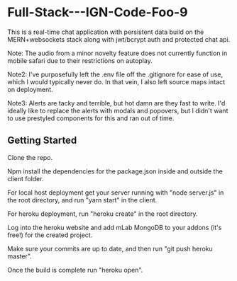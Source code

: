 # Full-Stack---IGN-Code-Foo-9

This is a real-time chat application with persistent data build on the MERN+websockets stack along with jwt/bcrypt auth and protected chat api.

Note: The audio from a minor novelty feature does not currently function in mobile safari due to their restrictions on autoplay.

Note2: I've purposefully left the .env file off the .gitignore for ease of use, which I would typically never do. In that vein, I also left source maps intact on deployment.

Note3: Alerts are tacky and terrible, but hot damn are they fast to write. I'd ideally like to replace the alerts with modals and popovers, but I didn't want to use prestyled components for this and ran out of time.

## Getting Started

Clone the repo.

Npm install the dependencies for the package.json inside and outside the client folder.

For local host deployment get your server running with "node server.js" in the root directory, and run "yarn start" in the client.

For heroku deployment, run "heroku create" in the root directory.

Log into the heroku website and add mLab MongoDB to your addons (it's free!) for the created project.

Make sure your commits are up to date, and then run "git push heroku master".

Once the build is complete run "heroku open".
